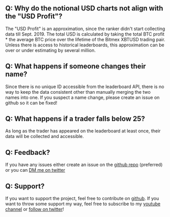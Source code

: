 ## Q: Why do the notional USD charts not align with the "USD Profit"?
The "USD Profit" is an approximation, since the ranker didn't start collecting data till Sept. 2019.  The total USD is calculated by taking the total BTC profit * the average BTC price over the lifetime of the Bitmex XBTUSD trading pair. Unless there is access to historical leaderboards, this approximation can be over or under estimating by several million.
## Q: What happens if someone changes their name?
Since there is no unique ID accessible from the leaderboard API, there is no way to keep the data consistent other than manually merging the two names into one.  If you suspect a name change, please create an issue on github so it can be fixed!
## Q: What happens if a trader falls below 25?
As long as the trader has appeared on the leaderboard at least once, their data will be collected and accessible.
## Q: Feedback?
If you have any issues either create an issue on the [github repo](https://github.com/Robswc/bitmex-ranker/issues) (preferred) or you can [DM me on twitter](https://www.twitter.com/robswc)
## Q: Support?
If you want to support the project, feel free to contribute on [github](https://github.com/Robswc/bitmex-ranker).  If you want to throw some support my way, feel free to subscribe to my [youtube channel](https://www.youtube.com/channel/UCxokFZgGpztPTeQvBwIk2wQ) or [follow on twitter](https://twitter.com/robswc)!